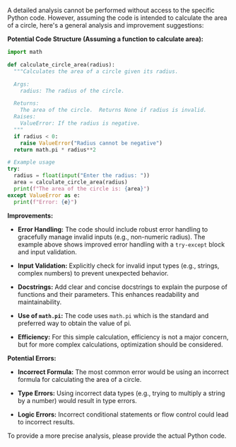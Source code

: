A detailed analysis cannot be performed without access to the specific Python code. However, assuming the code is intended to calculate the area 
of a circle, here's a general analysis and improvement suggestions:

**Potential Code Structure (Assuming a function to calculate area):**

```python
import math

def calculate_circle_area(radius):
  """Calculates the area of a circle given its radius.

  Args:
    radius: The radius of the circle.

  Returns:
    The area of the circle.  Returns None if radius is invalid.
  Raises:
    ValueError: If the radius is negative.
  """
  if radius < 0:
    raise ValueError("Radius cannot be negative")
  return math.pi * radius**2

# Example usage
try:
  radius = float(input("Enter the radius: "))
  area = calculate_circle_area(radius)
  print(f"The area of the circle is: {area}")
except ValueError as e:
  print(f"Error: {e}")
```

**Improvements:**

* **Error Handling:** The code should include robust error handling to gracefully manage invalid inputs (e.g., non-numeric radius).  The example 
above shows improved error handling with a `try-except` block and input validation.

* **Input Validation:** Explicitly check for invalid input types (e.g., strings, complex numbers) to prevent unexpected behavior.

* **Docstrings:**  Add clear and concise docstrings to explain the purpose of functions and their parameters.  This enhances readability and maintainability.

* **Use of `math.pi`:** The code uses `math.pi` which is the standard and preferred way to obtain the value of pi.

* **Efficiency:**  For this simple calculation, efficiency is not a major concern, but for more complex calculations, optimization should be considered.


**Potential Errors:**

* **Incorrect Formula:** The most common error would be using an incorrect formula for calculating the area of a circle.

* **Type Errors:**  Using incorrect data types (e.g., trying to multiply a string by a number) would result in type errors.

* **Logic Errors:** Incorrect conditional statements or flow control could lead to incorrect results.


To provide a more precise analysis, please provide the actual Python code.